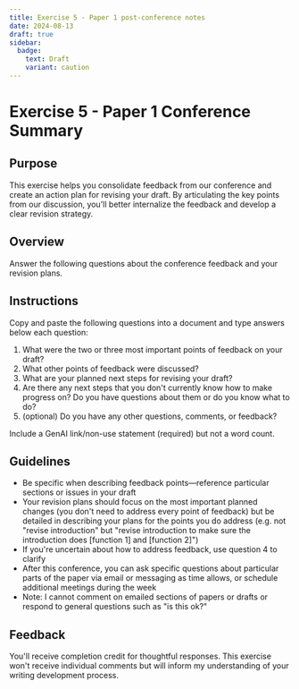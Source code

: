 ```yaml
---
title: Exercise 5 - Paper 1 post-conference notes
date: 2024-08-13
draft: true
sidebar:
  badge:
    text: Draft
    variant: caution
---
```

# Exercise 5 - Paper 1 Conference Summary

## Purpose

This exercise helps you consolidate feedback from our conference and create an action plan for revising your draft. By articulating the key points from our discussion, you'll better internalize the feedback and develop a clear revision strategy.

## Overview

Answer the following questions about the conference feedback and your revision plans.

## Instructions

Copy and paste the following questions into a document and type answers below each question:

1. What were the two or three most important points of feedback on your draft?
2. What other points of feedback were discussed?
3. What are your planned next steps for revising your draft?
4. Are there any next steps that you don't currently know how to make progress on? Do you have questions about them or do you know what to do?
5. (optional) Do you have any other questions, comments, or feedback?

Include a GenAI link/non-use statement (required) but not a word count.

## Guidelines

- Be specific when describing feedback points—reference particular sections or issues in your draft
- Your revision plans should focus on the most important planned changes (you don't need to address every point of feedback) but be detailed in describing your plans for the points you do address (e.g. not "revise introduction" but "revise introduction to make sure the introduction does [function 1] and [function 2]")
- If you're uncertain about how to address feedback, use question 4 to clarify
- After this conference, you can ask specific questions about particular parts of the paper via email or messaging as time allows, or schedule additional meetings during the week
- Note: I cannot comment on emailed sections of papers or drafts or respond to general questions such as "is this ok?"

## Feedback

You'll receive completion credit for thoughtful responses. This exercise won't receive individual comments but will inform my understanding of your writing development process.
